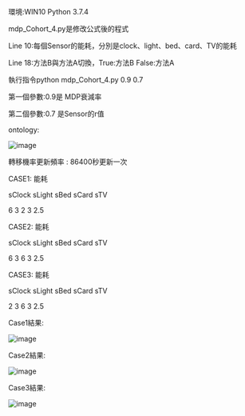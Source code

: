 環境:WIN10 Python 3.7.4

mdp_Cohort_4.py是修改公式後的程式

Line 10:每個Sensor的能耗，分別是clock、light、bed、card、TV的能耗

Line 18:方法B與方法A切換，True:方法B False:方法A

執行指令python mdp_Cohort_4.py 0.9 0.7

第一個參數:0.9是 MDP衰減率

第二個參數:0.7 是Sensor的r值

ontology:

![image](https://github.com/ice71115/MDP/blob/master/image/ontology.png)

轉移機率更新頻率 : 86400秒更新一次

CASE1: 能耗

sClock sLight sBed sCard sTV

  6       3     2     3   2.5
  
CASE2: 能耗

sClock sLight sBed sCard sTV

  6       3     6     3   2.5
  
CASE3: 能耗

sClock sLight sBed sCard sTV

  2       3     6     3   2.5


Case1結果:

![image](https://github.com/ice71115/MDP/blob/master/Results/case1/Case1.png)

Case2結果:

![image](https://github.com/ice71115/MDP/blob/master/Results/case2/Case2.png)

Case3結果:

![image](https://github.com/ice71115/MDP/blob/master/Results/case3/Case3.png)

